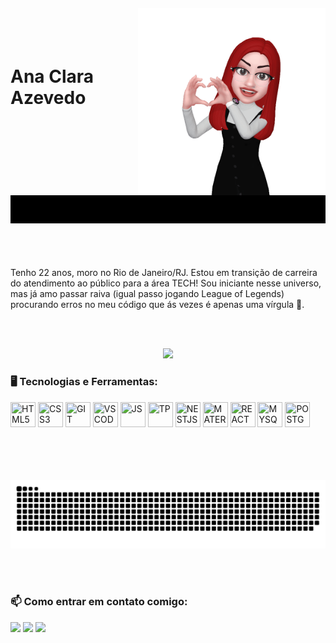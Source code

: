 <img align="right" width="300px" style="margin-top:-20px" src="https://github.com/AnaClaraazz/AnaClaraazz/blob/main/img/AREmoji_20230331_223910_35221.gif?raw=true">

 </br>
</br>

<div dsplay="inline-block">
 
 <h1 align="left">Ana Clara Azevedo</h1>

  
 </br>
</br>


## <img src = "https://github.com/AnaClaraazz/AnaClaraazz/blob/main/img/result.gif?raw=true">

 </br>
</br>

Tenho 22 anos, moro no Rio de Janeiro/RJ. Estou em transição de carreira do atendimento ao público para a área TECH! Sou iniciante nesse universo, mas já amo passar raiva (igual passo jogando League of Legends) procurando erros no meu código que ás vezes é apenas uma vírgula 🤡.
 
 
 </br>
</br>


<p align="center">
  <img src="https://media.tenor.com/UscowQ5OPr0AAAAC/pc-computador.gif" width="350">
</p>

### 🖥️ Tecnologias e Ferramentas: 

<div>
 
  <img src="https://cdn.jsdelivr.net/gh/devicons/devicon/icons/html5/html5-original.svg" width="40" height="40" title = "HTML5"/>
  <img src="https://cdn.jsdelivr.net/gh/devicons/devicon/icons/css3/css3-original.svg" width="40" height="40" title = "CSS3"/> 
  <img src="https://cdn.jsdelivr.net/gh/devicons/devicon/icons/git/git-original.svg"  width="40" height="40" title = "GIT" />
  <img src="https://cdn.jsdelivr.net/gh/devicons/devicon/icons/vscode/vscode-original.svg"  width="40" height="40" title = "VSCODE"/>
  <img src="https://cdn.jsdelivr.net/gh/devicons/devicon/icons/javascript/javascript-original.svg"  width="40" height="40" title = "JS"/>
  <img src="https://cdn.jsdelivr.net/gh/devicons/devicon/icons/typescript/typescript-original.svg"  width="40" height="40" title = "TP"/>
  <img src="https://cdn.jsdelivr.net/gh/devicons/devicon/icons/nestjs/nestjs-plain.svg"  width="40" height="40" title = "NESTJS"/>
  <img src="https://cdn.jsdelivr.net/gh/devicons/devicon/icons/materialui/materialui-original.svg"  width="40" height="40" title = "MATERIALUI"/>
  <img src="https://cdn.jsdelivr.net/gh/devicons/devicon/icons/react/react-original.svg" width="40" height="40" title = "REACT"/>
  <img src="https://cdn.jsdelivr.net/gh/devicons/devicon/icons/mysql/mysql-original.svg"  width="40" height="40" title = "MYSQL"/>
  <img src="https://cdn.jsdelivr.net/gh/devicons/devicon/icons/postgresql/postgresql-original.svg" width="40" height="40" title = "POSTGRESQL"/>

 <div/>
 
   </br>
</br>



</br>
</br>


<div align="center">
  
  ![Snake animation](https://raw.githubusercontent.com/Platane/snk/output/github-contribution-grid-snake.svg)

</div>

</br>
</br>

### 📫 Como entrar em contato comigo:

  <div>
  <a href="https://www.instagram.com/anaclaraazz/" target="_blank"><img src="https://img.shields.io/badge/-Instagram-%23E4405F?style=for-the-badge&logo=instagram&logoColor=white" target="_blank"></a>
  <a href = "mailto:ana.clara93360@gmail.com"><img src="https://img.shields.io/badge/Gmail-D14836?style=for-the-badge&logo=gmail&logoColor=white" target="_blank"></a>
  <a href="https://www.linkedin.com/in/ana-clara-azevedo-fullstackdev/" target="_blank"><img src="https://img.shields.io/badge/-LinkedIn-%230077B5?style=for-the-badge&logo=linkedin&logoColor=white" target="_blank"></a>   
  </div>




